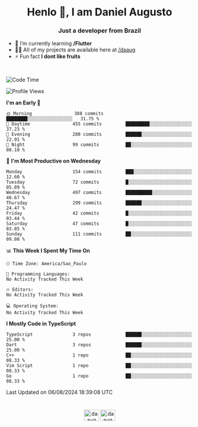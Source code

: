 <h1 align="center">Henlo 👋, I am Daniel Augusto</h1>
<h3 align="center">Just a developer from Brazil</h3>

- 🌱 I’m currently learning **/Flutter**
- 👨‍💻 All of my projects are available here at [/daaug](https://github.com/daaug)
- ⚡ Fun fact **I dont like fruits** 
<h1></h1>

<!--START_SECTION:waka-->
![Code Time](http://img.shields.io/badge/Code%20Time-37%20hrs%2017%20mins-blue)

![Profile Views](http://img.shields.io/badge/Profile%20Views-0-blue)

**I'm an Early 🐤** 

```text
🌞 Morning                388 commits         ████████░░░░░░░░░░░░░░░░░   31.75 % 
🌆 Daytime                455 commits         █████████░░░░░░░░░░░░░░░░   37.23 % 
🌃 Evening                280 commits         ██████░░░░░░░░░░░░░░░░░░░   22.91 % 
🌙 Night                  99 commits          ██░░░░░░░░░░░░░░░░░░░░░░░   08.10 % 
```
📅 **I'm Most Productive on Wednesday** 

```text
Monday                   154 commits         ███░░░░░░░░░░░░░░░░░░░░░░   12.60 % 
Tuesday                  72 commits          █░░░░░░░░░░░░░░░░░░░░░░░░   05.89 % 
Wednesday                497 commits         ██████████░░░░░░░░░░░░░░░   40.67 % 
Thursday                 299 commits         ██████░░░░░░░░░░░░░░░░░░░   24.47 % 
Friday                   42 commits          █░░░░░░░░░░░░░░░░░░░░░░░░   03.44 % 
Saturday                 47 commits          █░░░░░░░░░░░░░░░░░░░░░░░░   03.85 % 
Sunday                   111 commits         ██░░░░░░░░░░░░░░░░░░░░░░░   09.08 % 
```


📊 **This Week I Spent My Time On** 

```text
🕑︎ Time Zone: America/Sao_Paulo

💬 Programming Languages: 
No Activity Tracked This Week

🔥 Editors: 
No Activity Tracked This Week

💻 Operating System: 
No Activity Tracked This Week
```

**I Mostly Code in TypeScript** 

```text
TypeScript               3 repos             ██████░░░░░░░░░░░░░░░░░░░   25.00 % 
Dart                     3 repos             ██████░░░░░░░░░░░░░░░░░░░   25.00 % 
C++                      1 repo              ██░░░░░░░░░░░░░░░░░░░░░░░   08.33 % 
Vim Script               1 repo              ██░░░░░░░░░░░░░░░░░░░░░░░   08.33 % 
Go                       1 repo              ██░░░░░░░░░░░░░░░░░░░░░░░   08.33 % 
```




 Last Updated on 06/08/2024 18:39:08 UTC
<!--END_SECTION:waka-->

<h1></h1>
<p align="center">
<a href="https://linkedin.com/in/daaug" target="blank"><img align="center" src="https://raw.githubusercontent.com/rahuldkjain/github-profile-readme-generator/master/src/images/icons/Social/linked-in-alt.svg" alt="daaug" height="30" width="40" /></a> 
<a href="https://www.hackerrank.com/daaug" target="blank"><img align="center" src="https://raw.githubusercontent.com/rahuldkjain/github-profile-readme-generator/master/src/images/icons/Social/hackerrank.svg" alt="daaug" height="30" width="40" /></a>
</p>
